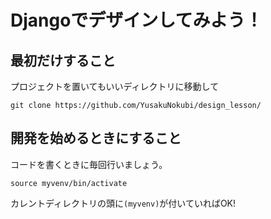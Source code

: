 # Djangoでデザインしてみよう！

## 最初だけすること
<u></u>
プロジェクトを置いてもいいディレクトリに移動して
```terminal
git clone https://github.com/YusakuNokubi/design_lesson/
```

## 開発を始めるときにすること
<u></u>
コードを書くときに毎回行いましょう。
```terminal
source myvenv/bin/activate
```
カレントディレクトリの頭に`(myvenv)`が付いていればOK!

## 
<u></u>
